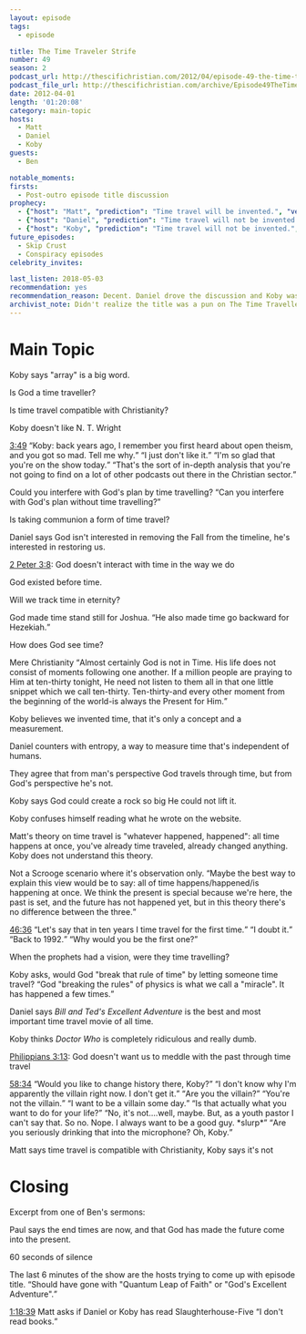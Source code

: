 ```yaml
---
layout: episode
tags:
  - episode

title: The Time Traveler Strife
number: 49
season: 2
podcast_url: http://thescifichristian.com/2012/04/episode-49-the-time-traveler-strife/
podcast_file_url: http://thescifichristian.com/archive/Episode49TheTimeTravelerStrife.mp3
date: 2012-04-01
length: '01:20:08'
category: main-topic
hosts:
  - Matt
  - Daniel
  - Koby 
guests:
  - Ben

notable_moments:
firsts:
  - Post-outro episode title discussion
prophecy: 
  - {"host": "Matt", "prediction": "Time travel will be invented.", "veracity": undefined, "comments": ""}
  - {"host": "Daniel", "prediction": "Time travel will not be invented.", "veracity": undefined, "comments": ""}
  - {"host": "Koby", "prediction": "Time travel will not be invented.", "veracity": undefined, "comments": ""}
future_episodes: 
  - Skip Crust
  - Conspiracy episodes
celebrity_invites: 

last_listen: 2018-05-03
recommendation: yes
recommendation_reason: Decent. Daniel drove the discussion and Koby was Koby.
archivist_note: Didn't realize the title was a pun on The Time Traveller's Wife until the post-outro scene.
---
```

# Main Topic

Koby says "array" is a big word.

Is God a time traveller? 

Is time travel compatible with Christianity? 

Koby doesn't like N. T. Wright

<div class="quote">
  <a class="timestamp tag is-medium is-rounded is-primary" href="http://thescifichristian.com/2012/04/episode-49-the-time-traveler-strife/#t=3:49">3:49</a>
  <span class="quote-context is-size-6"></span>
  <q class="matt">Koby: back years ago, I remember you first heard about open theism, and you got so mad. Tell me why.</q>
  <q class="koby">I just don't like it.</q>
  <q class="matt">I'm so glad that you're on the show today.</q>
  <q class="daniel">That's the sort of in-depth analysis that you're not going to find on a lot of other podcasts out there in the Christian sector.</q>
</div>

Could you interfere with God's plan by time travelling? <q class="archivist inline">Can you interfere with God's plan without time travelling?</q>

Is taking communion a form of time travel? 

Daniel says God isn't interested in removing the Fall from the timeline, he's interested in restoring us.

[2 Peter 3:8](https://www.biblegateway.com/passage/?search=2+Peter+3%3A8&version=ESV): God doesn't interact with time in the way we do

God existed before time.

Will we track time in eternity?

God made time stand still for Joshua. <q class="archivist inline">He also made time go backward for Hezekiah.</q>

How does God see time? 

<div class="quote">
  <span class="quote-context is-size-6">Mere Christianity</span>
  <q data-name="C. S. Lewis">Almost certainly God is not in Time. His life does not consist of moments following one another. If a million people are praying to Him at ten-thirty tonight, He need not listen to them all in that one little snippet which we call ten-thirty. Ten-thirty-and every other moment from the beginning of the world-is always the Present for Him.</q>
</div>

Koby believes we invented time, that it's only a concept and a measurement.

Daniel counters with entropy, a way to measure time that's independent of humans. 

They agree that from man's perspective God travels through time, but from God's perspective he's not. 

Koby says God could create a rock so big He could not lift it.

Koby confuses himself reading what he wrote on the website.

Matt's theory on time travel is "whatever happened, happened": all time happens at once, you've already time traveled, already changed anything. Koby does not understand this theory.

Not a Scrooge scenario where it's observation only. 
<q class="archivist">Maybe the best way to explain this view would be to say: all of time happens/happened/is happening at once. We think the present is special because we're here, the past is set, and the future has not happened yet, but in this theory there's no difference between the three.</q>

<div class="quote">
  <a class="timestamp tag is-medium is-rounded is-primary" href="http://thescifichristian.com/2012/04/episode-49-the-time-traveler-strife/#t=46:36">46:36</a>
  <span class="quote-context is-size-6"></span>
  <q class="matt">Let's say that in ten years I time travel for the first time.</q>
  <q class="koby">I doubt it.</q>
  <q class="matt">Back to 1992.</q>
  <q class="koby">Why would you be the first one?</q>
</div>

When the prophets had a vision, were they time travelling? 

Koby asks, would God "break that rule of time" by letting someone time travel? 
<q class="archivist inline">God "breaking the rules" of physics is what we call a "miracle". It has happened a few times.</q>

Daniel says <i class="work-title">Bill and Ted's Excellent Adventure</i> is the best and most important time travel movie of all time.

Koby thinks <i class="work-title">Doctor Who</i> is completely ridiculous and really dumb.

[Philippians 3:13](https://www.biblegateway.com/passage/?search=Philippians+3%3A13&version=ESV): God doesn't want us to meddle with the past through time travel

<div class="quote">
  <a class="timestamp tag is-medium is-rounded is-primary" href="http://thescifichristian.com/2012/04/episode-49-the-time-traveler-strife/#t=58:34">58:34</a>
  <q class="daniel">Would you like to change history there, Koby?</q>
  <q class="koby">I don't know why I'm apparently the villain right now. I don't get it.</q>
  <q class="matt">Are you the villain?</q>
  <q class="daniel">You're not the villain.</q>
  <q class="koby">I want to be a villain some day.</q>
  <q class="matt">Is that actually what you want to do for your life?</q>
  <q class="koby">No, it's not....well, maybe. But, as a youth pastor I can't say that. So no. Nope. I always want to be a good guy. *slurp*</q>
  <q class="matt">Are you seriously drinking that into the microphone? Oh, Koby.</q>
</div>

Matt says time travel is compatible with Christianity, Koby says it's not


# Closing
Excerpt from one of Ben's sermons:

Paul says the end times are now, and that God has made the future come into the present.

60 seconds of silence 

The last 6 minutes of the show are the hosts trying to come up with episode title. <q class="archivist inline">Should have gone with "Quantum Leap of Faith" or "God's Excellent Adventure".</q>

<div class="quote">
  <a class="timestamp tag is-medium is-rounded is-primary" href="http://thescifichristian.com/2012/04/episode-49-the-time-traveler-strife/#t=1:18:39">1:18:39</a>
  <span class="quote-context is-size-6">Matt asks if Daniel or Koby has read Slaughterhouse-Five</span>
  <q class="koby">I don't read books.</q>
</div>